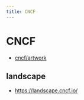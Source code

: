 ```yaml
---
title: CNCF
---
```


# CNCF

- [cncf/artwork](https://github.com/cncf/artwork)

## landscape

- https://landscape.cncf.io/

